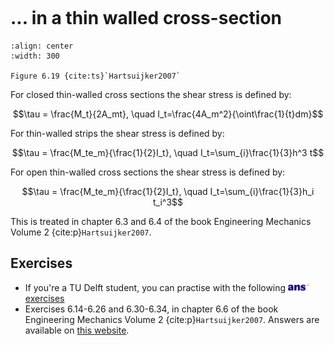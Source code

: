 ```{index} Torsion thin-walled cross-section
```

# ... in a thin walled cross-section

```{figure} ./thin-walled_data/image.png
:align: center
:width: 300

Figure 6.19 {cite:ts}`Hartsuijker2007`
```

For closed thin-walled cross sections the shear stress is defined by:

$$\tau = \frac{M_t}{2A_mt}, \quad I_t=\frac{4A_m^2}{\oint\frac{1}{t}dm}$$

For thin-walled strips the shear stress is defined by:

$$\tau = \frac{M_te_m}{\frac{1}{2}I_t}, \quad I_t=\sum_{i}\frac{1}{3}h^3 t$$

For open thin-walled cross sections the shear stress is defined by:

$$\tau = \frac{M_te_m}{\frac{1}{2}I_t}, \quad I_t=\sum_{i}\frac{1}{3}h_i t_i^3$$

This is treated in chapter 6.3 and 6.4 of the book Engineering Mechanics Volume 2 {cite:p}`Hartsuijker2007`.

## Exercises
- If you're a TU Delft student, you can practise with the following [<img height="12px" src="../../images/ANS.svg" alt="ANS"> exercises](https://ans.app/digital_test/assignments/1178028/results/new)
- Exercises 6.14-6.26 and 6.30-6.34, in chapter 6.6 of the book Engineering Mechanics Volume 2 {cite:p}`Hartsuijker2007`. Answers are available on [this website](https://icozct.tudelft.nl/TUD_CT/bookanswers/vol2/Chapter6/).